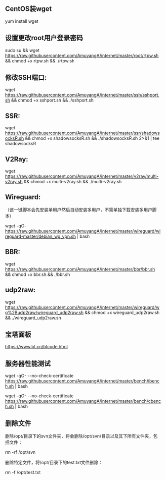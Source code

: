 ## CentOS装wget

yum install wget

## 设置更改root用户登录密码

sudo su && wget https://raw.githubusercontent.com/AmuyangA/internet/master/root/rtpw.sh && chmod +x rtpw.sh && ./rtpw.sh

## 修改SSH端口:

wget https://raw.githubusercontent.com/AmuyangA/internet/master/ssh/sshport.sh && chmod +x sshport.sh && ./sshport.sh

## SSR:

wget https://raw.githubusercontent.com/AmuyangA/internet/master/ssr/shadowsocksR.sh && chmod +x shadowsocksR.sh && ./shadowsocksR.sh 2>&1 | tee shadowsocksR

## V2Ray:

wget https://raw.githubusercontent.com/AmuyangA/internet/master/v2ray/multi-v2ray.sh && chmod +x multi-v2ray.sh && ./multi-v2ray.sh

## Wireguard:

（该一键脚本会先安装单用户然后自动安装多用户，不需单独下载安装多用户脚本）

wget -qO- https://raw.githubusercontent.com/AmuyangA/internet/master/wireguard/wireguard-master/debian_wg_vpn.sh | bash

## BBR:

wget https://raw.githubusercontent.com/AmuyangA/internet/master/bbr/bbr.sh && chmod +x bbr.sh && ./bbr.sh

## udp2raw:

wget https://raw.githubusercontent.com/AmuyangA/internet/master/wireguard/wg%2Budp2raw/wireguard_udp2raw.sh && chmod +x wireguard_udp2raw.sh && ./wireguard_udp2raw.sh

## 宝塔面板

https://www.bt.cn/btcode.html

## 服务器性能测试

wget -qO- --no-check-certificate https://raw.githubusercontent.com/AmuyangA/internet/master/bench/ibench.sh | bash

wget -qO- --no-check-certificate https://raw.githubusercontent.com/AmuyangA/internet/master/bench/cbench.sh | bash

##  删除文件

删除/opt/目录下的svn文件夹，将会删除/opt/svn/目录以及其下所有文件夹，包括文件：

rm -rf /opt/svn

删除特定文件，将/opt/目录下的test.txt文件删除：

rm -f /opt/test.txt
